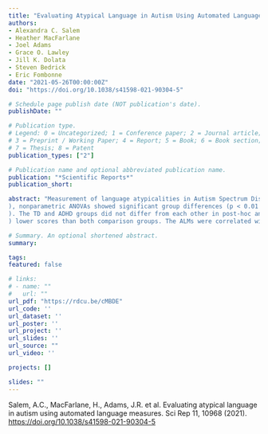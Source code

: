```yaml
---
title: "Evaluating Atypical Language in Autism Using Automated Language Measures"
authors:
- Alexandra C. Salem
- Heather MacFarlane
- Joel Adams
- Grace O. Lawley
- Jill K. Dolata
- Steven Bedrick
- Eric Fombonne
date: "2021-05-26T00:00:00Z"
doi: "https://doi.org/10.1038/s41598-021-90304-5"

# Schedule page publish date (NOT publication's date).
publishDate: ""

# Publication type.
# Legend: 0 = Uncategorized; 1 = Conference paper; 2 = Journal article;
# 3 = Preprint / Working Paper; 4 = Report; 5 = Book; 6 = Book section;
# 7 = Thesis; 8 = Patent
publication_types: ["2"]

# Publication name and optional abbreviated publication name.
publication: "*Scientific Reports*"
publication_short: 

abstract: "Measurement of language atypicalities in Autism Spectrum Disorder (ASD) is cumbersome and costly. Better language outcome measures are needed. Using language transcripts, we generated Automated Language Measures (ALMs) and tested their validity. 169 participants (96 ASD, 28 TD, 45 ADHD) ages 7 to 17 were evaluated with the Autism Diagnostic Observation Schedule. Transcripts of one task were analyzed to generate seven ALMs: mean length of utterance in morphemes, number of different word roots (NDWR), um proportion, content maze proportion, unintelligible proportion, c-units per minute, and repetition proportion. With the exception of repetition proportion (p = .07
), nonparametric ANOVAs showed significant group differences (p < 0.01
). The TD and ADHD groups did not differ from each other in post-hoc analyses. With the exception of NDWR, the ASD group showed significantly (p<0.01
) lower scores than both comparison groups. The ALMs were correlated with standardized clinical and language evaluations of ASD. In age- and IQ-adjusted logistic regression analyses, four ALMs significantly predicted ASD status with satisfactory accuracy (67.9–75.5%). When ALMs were combined together, accuracy improved to 82.4%. These ALMs offer a promising approach for generating novel outcome measures."

# Summary. An optional shortened abstract.
summary: 

tags:
featured: false

# links:
# - name: ""
#   url: ""
url_pdf: "https://rdcu.be/cMBDE"
url_code: ''
url_dataset: ''
url_poster: ''
url_project: ''
url_slides: ''
url_source: ""
url_video: ''

projects: []

slides: ""
---
```


Salem, A.C., MacFarlane, H., Adams, J.R. et al. Evaluating atypical language in autism using automated language measures. Sci Rep 11, 10968 (2021). https://doi.org/10.1038/s41598-021-90304-5
